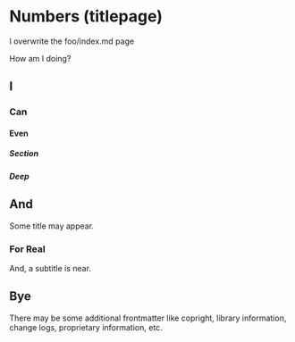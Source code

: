 
# Numbers (titlepage)

I overwrite the foo/index.md page

How am I doing?

## I

### Can

#### Even

##### Section

##### Deep

## And

Some title may appear.

### For Real

And, a subtitle is near.

## Bye

There may be some additional frontmatter like copright, library information, change logs, proprietary information, etc.

